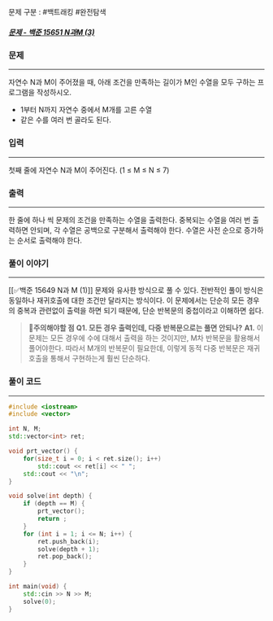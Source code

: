 문제 구분 : #백트래킹 #완전탐색  
##### [문제 - 백준 15651 N과M (3)](https://www.acmicpc.net/problem/15651)

### 문제
<hr>

자연수 N과 M이 주어졌을 때, 아래 조건을 만족하는 길이가 M인 수열을 모두 구하는 프로그램을 작성하시오.
- 1부터 N까지 자연수 중에서 M개를 고른 수열
- 같은 수를 여러 번 골라도 된다.

### 입력
<hr>

첫째 줄에 자연수 N과 M이 주어진다. (1 ≤ M ≤ N ≤ 7)

### 출력
<hr>

한 줄에 하나 씩 문제의 조건을 만족하는 수열을 출력한다. 중복되는 수열을 여러 번 출력하면 안되며, 각 수열은 공백으로 구분해서 출력해야 한다. 수열은 사전 순으로 증가하는 순서로 출력해야 한다.
### 풀이 이야기
<hr>

[[✅백준 15649 N과 M (1)]] 문제와 유사한 방식으로 풀 수 있다. 전반적인 풀이 방식은 동일하나 재귀호출에 대한 조건만 달라지는 방식이다. 이 문제에서는 단순히 모든 경우의 중복과 관련없이 출력을 하면 되기 때문에, 단순 반복문의 중첩이라고 이해하면 쉽다.

>🚨**주의해야할 점**
>**Q1. 모든 경우 출력인데, 다중 반복문으로는 풀면 안되나?**
>**A1.** 이 문제는 모든 경우에 수에 대해서 출력을 하는 것이지만, M차 반복문을 활용해서 풀어야한다. 따라서 M개의 반복문이 필요한데, 이렇게 동적 다중 반복문은 재귀호출을 통해서 구현하는게 훨씬 단순하다.
### 풀이 코드
<hr>

``` c++
#include <iostream>
#include <vector>

int N, M;
std::vector<int> ret;

void prt_vector() {
	for(size_t i = 0; i < ret.size(); i++)
		std::cout << ret[i] << " ";
	std::cout << "\n";
}

void solve(int depth) {
	if (depth == M) {
		prt_vector();
		return ;
	}
	for (int i = 1; i <= N; i++) {
		ret.push_back(i);
		solve(depth + 1);
		ret.pop_back();
	}
}

int main(void) {
	std::cin >> N >> M;
	solve(0);
}
```
